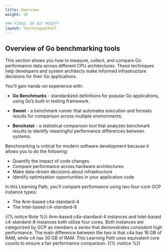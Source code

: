 ```yaml
---
title: Overview
weight: 10

### FIXED, DO NOT MODIFY
layout: learningpathall
---
```


## Overview of Go benchmarking tools

This section shows you how to measure, collect, and compare Go performance data across different CPU architectures. These techniques help developers and system architects make informed infrastructure decisions for their Go applications.

You'll gain hands-on experience with:

- **Go Benchmarks** - standardized definitions for popular Go applications, using Go’s built-in testing framework.

- **Sweet** - a benchmark runner that automates execution and formats results for comparison across multiple environments.

- **Benchstat** - a statistical comparison tool that analyzes benchmark results to identify meaningful performance differences between systems.

Benchmarking is critical for modern software development because it allows you to do the following:
- Quantify the impact of code changes
- Compare performance across hardware architectures 
- Make data-driven decisions about infrastructure
- Identify optimization opportunities in your application code

In this Learning Path, you'll compare performance using two four-core GCP instance types: 

* The Arm-based c4a-standard-4
* The Intel-based c4-standard-8

{{% notice Note %}}
Arm-based c4a-standard-4 instances and Intel-based c4-standard-8 instances both utilize four cores. Both instances are categorized by GCP as members a series that demonstrates consistent high performance.
The main difference between the two is that c4a has 16 GB of RAM, while c4 has 30 GB of RAM. This Learning Path uses equivalent core counts to ensure a fair performance comparison.
{{% /notice %}}   



